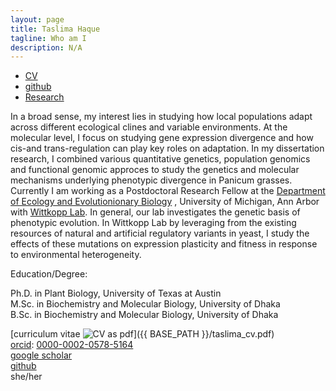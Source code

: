 ```yaml
---
layout: page
title: Taslima Haque
tagline: Who am I
description: N/A
---
```


<div class="navbar">
  <div class="navbar-inner">
      <ul class="nav">
          <li><a href="{{ BASE_PATH }}/Taslima_Haque_CV.pdf">CV</a></li>
          <li><a href="https://github.com/tahia">github</a></li>
          <li><a href="[Research](pages/research.html)">Research</a></li>
      </ul>
  </div>
</div>


In a broad sense, my interest lies in studying how local populations adapt across different ecological clines and variable environments. At the molecular level, I focus on studying gene expression divergence and how cis-and trans-regulation can play key roles on adaptation. In my dissertation research, I combined various quantitative genetics, population genomics and functional genomic approces to study the genetics and molecular mechanisms underlying phenotypic divergence in Panicum grasses. Currently I am working as a Postdoctoral Research Fellow at the
[Department of Ecology and Evolutionionary Biology](https://lsa.umich.edu/eeb)
, University of Michigan, Ann Arbor with [Wittkopp Lab](https://sites.lsa.umich.edu/wittkopp-lab/). In general, our lab investigates the genetic basis of phenotypic evolution. In Wittkopp Lab by leveraging from the existing resources of natural and artificial regulatory variants in yeast, I study the effects of these mutations on expression plasticity and fitness in response to environmental heterogeneity.   

Education/Degree:

Ph.D. in Plant Biology, University of Texas at Austin\
M.Sc. in Biochemistry and Molecular Biology, University of Dhaka\
B.Sc. in Biochemistry and Molecular Biology, University of Dhaka

[curriculum vitae ![CV as pdf](icons16/pdf-icon.png)]({{ BASE_PATH }}/taslima_cv.pdf)<br/>
[orcid](https://orcid.org): [0000-0002-0578-5164](https://orcid.org/0000-0002-0578-5164)<br/>
[google scholar](https://scholar.google.com/citations?sortby=pubdate&hl=en&user=42tCp5UAAAAJ&view_op=list_works)<br/>
[github](https://github.com/tahia)<br/>
she/her





